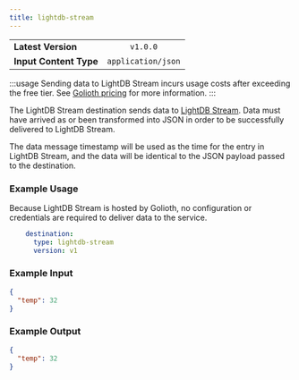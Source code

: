 ```yaml
---
title: lightdb-stream
---
```


|   |   |
|---|:---:|
|__Latest Version__| `v1.0.0` |
|__Input Content Type__| `application/json` |

:::usage
Sending data to LightDB Stream incurs usage costs after exceeding the free tier.
See [Golioth pricing](https://golioth.io/pricing) for more information.
:::

The LightDB Stream destination sends data to [LightDB
Stream](/application-services/lightdb-stream). Data must have arrived as or been
transformed into JSON in order to be successfully delivered to LightDB Stream.

The data message timestamp will be used as the time for the entry in LightDB
Stream, and the data will be identical to the JSON payload passed to the
destination.

### Example Usage

Because LightDB Stream is hosted by Golioth, no configuration or credentials are
required to deliver data to the service.

```yaml
    destination:
      type: lightdb-stream
      version: v1
```

### Example Input

```json
{
  "temp": 32
}
```

### Example Output

```json
{
  "temp": 32
}
```

